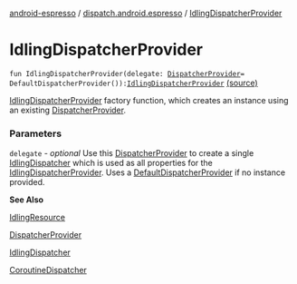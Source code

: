 [android-espresso](../index.md) / [dispatch.android.espresso](index.md) / [IdlingDispatcherProvider](./-idling-dispatcher-provider.md)

# IdlingDispatcherProvider

`fun IdlingDispatcherProvider(delegate: `[`DispatcherProvider`](https://rbusarow.github.io/Dispatch/core/dispatch.core/-dispatcher-provider/index.md)` = DefaultDispatcherProvider()): `[`IdlingDispatcherProvider`](-idling-dispatcher-provider/index.md) [(source)](https://github.com/RBusarow/Dispatch/tree/master/android-espresso/src/main/java/dispatch/android/espresso/IdlingDispatcherProvider.kt#L71)

[IdlingDispatcherProvider](-idling-dispatcher-provider/index.md) factory function, which creates an instance using an existing [DispatcherProvider](https://rbusarow.github.io/Dispatch/core/dispatch.core/-dispatcher-provider/index.md).

### Parameters

`delegate` - *optional* Use this [DispatcherProvider](https://rbusarow.github.io/Dispatch/core/dispatch.core/-dispatcher-provider/index.md) to create a single [IdlingDispatcher](-idling-dispatcher/index.md)
which is used as all properties for the [IdlingDispatcherProvider](-idling-dispatcher-provider/index.md).
Uses a [DefaultDispatcherProvider](https://rbusarow.github.io/Dispatch/core/dispatch.core/-default-dispatcher-provider/index.md) if no instance provided.

**See Also**

[IdlingResource](https://developer.android.com/reference/androidx/test/androidx/test/espresso/IdlingResource.html)

[DispatcherProvider](https://rbusarow.github.io/Dispatch/core/dispatch.core/-dispatcher-provider/index.md)

[IdlingDispatcher](-idling-dispatcher/index.md)

[CoroutineDispatcher](https://kotlin.github.io/kotlinx.coroutines/kotlinx-coroutines-core/kotlinx.coroutines/-coroutine-dispatcher/index.html)

